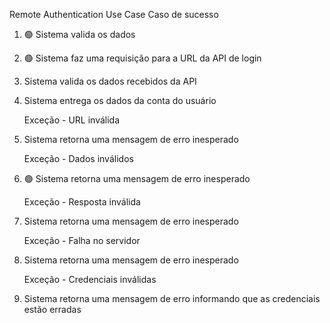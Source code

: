 Remote Authentication Use Case
Caso de sucesso

1. 🟢 Sistema valida os dados 
2. 🟢 Sistema faz uma requisição para a URL da API de login
3. Sistema valida os dados recebidos da API
4. Sistema entrega os dados da conta do usuário
   
   Exceção - URL inválida
5. Sistema retorna uma mensagem de erro inesperado
   
   Exceção - Dados inválidos
6. 🟢 Sistema retorna uma mensagem de erro inesperado

   Exceção - Resposta inválida
7. Sistema retorna uma mensagem de erro inesperado
   
   Exceção - Falha no servidor
8. Sistema retorna uma mensagem de erro inesperado

   Exceção - Credenciais inválidas
9. Sistema retorna uma mensagem de erro informando que as credenciais estão erradas
